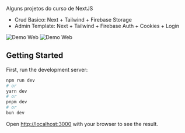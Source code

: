 Alguns projetos do curso de NextJS

- Crud Basico: Next + Tailwind + Firebase Storage
- Admin Template: Next + Tailwind + Firebase Auth + Cookies + Login

![Demo Web](https://github.com/smvictorON/Curso-NextJS/blob/main/admin-template/images/login.png)
![Demo Web](https://github.com/smvictorON/Curso-NextJS/blob/main/admin-template/images/app.png)


## Getting Started

First, run the development server:

```bash
npm run dev
# or
yarn dev
# or
pnpm dev
# or
bun dev
```

Open [http://localhost:3000](http://localhost:3000) with your browser to see the result.
